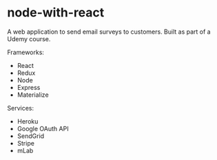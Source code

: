 # node-with-react

A web application to send email surveys to customers. Built as part of a Udemy course.

Frameworks:
* React
* Redux
* Node
* Express
* Materialize

Services:
* Heroku
* Google OAuth API
* SendGrid
* Stripe
* mLab
